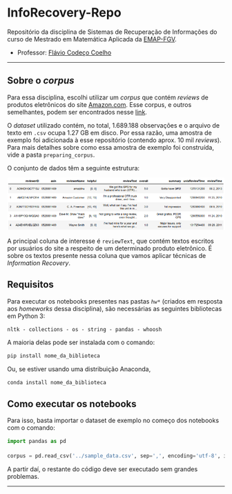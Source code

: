 # InfoRecovery-Repo
Repositório da disciplina de Sistemas de Recuperação de Informações do curso de Mestrado em Matemática Aplicada da [EMAP-FGV](https://emap.fgv.br/mestrado/modelagem-matematica).

- Professor: [Flávio Codeço Coelho](https://emap.fgv.br/corpo-docente/flavio-codeco-coelho)

-----

## Sobre o *corpus* 

Para essa disciplina, escolhi utilizar um *corpus* que contém *reviews* de produtos eletrônicos do site [Amazon.com](www.amazon.com). Esse corpus, e outros semelhantes, podem ser encontrados nesse [link](http://jmcauley.ucsd.edu/data/amazon/). 

O *dataset* utilizado contém, no total, 1.689.188 observações e o arquivo de texto em `.csv` ocupa 1.27 GB em disco. Por essa razão, uma amostra de exemplo foi adicionada à esse repositório (contendo aprox. 10 mil *reviews*). Para mais detalhes sobre como essa amostra de exemplo foi construída, vide a pasta `preparing_corpus`.

O conjunto de dados têm a seguinte estrutura:

![](dataframe.png) 

A principal coluna de interesse é `reviewText`, que contém textos escritos por usuários do site a respeito de um determinado produto eletrônico. É sobre os textos presente nessa coluna que vamos aplicar técnicas de *Information Recovery*. 


## Requisitos

Para executar os notebooks presentes nas pastas _`hw*`_ (criados em resposta aos *homeworks* dessa disciplina), são necessárias as seguintes bibliotecas em Python 3:

```
nltk - collections - os - string - pandas - whoosh  
```

A maioria delas pode ser instalada com o comando:
```bash
pip install nome_da_biblioteca
```

Ou, se estiver usando uma distribuição Anaconda,
```bash
conda install nome_da_biblioteca
```

## Como executar os notebooks

Para isso, basta importar o dataset de exemplo no começo dos notebooks com o comando:

```Python
import pandas as pd

corpus = pd.read_csv('../sample_data.csv', sep=',', encoding='utf-8', index_col=0)
```

A partir daí, o restante do código deve ser executado sem grandes problemas.


-----